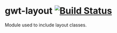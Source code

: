 # gwt-layout [![Build Status][travis-img]][travis]

Module used to include layout classes.

[travis]: https://travis-ci.org/frankhossfeld/gwt-layout
[travis-img]: https://travis-ci.org/frankhossfeld/gwt-layout.svg?branch=master
